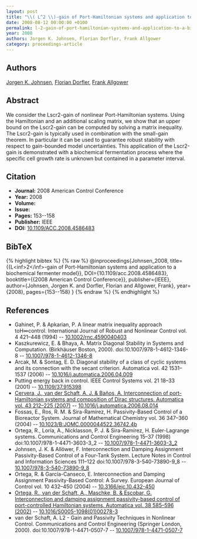 ```yaml
---
layout: post
title: "\\( L^2 \\)-gain of Port-Hamiltonian systems and application to a biochemical fermenter model"
date: 2008-08-12 00:00:00 +0100
permalink: l-2-gain-of-port-hamiltonian-systems-and-application-to-a-biochemical-fermenter-model
year: 2008
authors: Jorgen K. Johnsen, Florian Dorfler, Frank Allgower
category: proceedings-article
---
```

 
## Authors
[Jorgen K. Johnsen](authors/jorgen-k-johnsen), [Florian Dorfler](authors/florian-dorfler), [Frank Allgower](authors/frank-allgower)
 
## Abstract
We consider the Lscr2-gain of nonlinear Port-Hamiltonian systems. Using the Hamiltonian and an additional scaling matrix, we show that an upper bound on the Lscr2-gain can be computed by solving a matrix inequality. The Lscr2-gain is typically used in combination with the small-gain theorem. In particular it can be used to guarantee robust stability with respect to gain-bounded model uncertainties. This application of the Lscr2-gain is demonstrated with a biochemical fermentation process where the specific cell growth rate is unknown but contained in a parameter interval.
 
## Citation
- **Journal:** 2008 American Control Conference
- **Year:** 2008
- **Volume:** 
- **Issue:** 
- **Pages:** 153--158
- **Publisher:** IEEE
- **DOI:** [10.1109/ACC.2008.4586483](https://doi.org/10.1109/ACC.2008.4586483)
 
## BibTeX
{% highlight bibtex %}
{% raw %}
@inproceedings{Johnsen_2008,
  title={{L&lt;inf&gt;2&lt;/inf&gt;-gain of Port-Hamiltonian systems and application to a biochemical fermenter model}},
  DOI={10.1109/acc.2008.4586483},
  booktitle={{2008 American Control Conference}},
  publisher={IEEE},
  author={Johnsen, Jorgen K. and Dorfler, Florian and Allgower, Frank},
  year={2008},
  pages={153--158}
}
{% endraw %}
{% endhighlight %}
 
## References
- Gahinet, P. & Apkarian, P. A linear matrix inequality approach toH∞control. International Journal of Robust and Nonlinear Control vol. 4 421–448 (1994) -- [10.1002/rnc.4590040403](https://doi.org/10.1002/rnc.4590040403)
- Kaszkurewicz, E. & Bhaya, A. Matrix Diagonal Stability in Systems and Computation. (Birkhäuser Boston, 2000). doi:10.1007/978-1-4612-1346-8 -- [10.1007/978-1-4612-1346-8](https://doi.org/10.1007/978-1-4612-1346-8)
- Arcak, M. & Sontag, E. D. Diagonal stability of a class of cyclic systems and its connection with the secant criterion. Automatica vol. 42 1531–1537 (2006) -- [10.1016/j.automatica.2006.04.009](https://doi.org/10.1016/j.automatica.2006.04.009)
- Putting energy back in control. IEEE Control Systems vol. 21 18–33 (2001) -- [10.1109/37.915398](https://doi.org/10.1109/37.915398)
- [Cervera, J., van der Schaft, A. J. & Baños, A. Interconnection of port-Hamiltonian systems and composition of Dirac structures. Automatica vol. 43 212–225 (2007)](interconnection-of-port-hamiltonian-systems-and-composition-of-dirac-structures) -- [10.1016/j.automatica.2006.08.014](https://doi.org/10.1016/j.automatica.2006.08.014)
- Fossas, E., Ros, R. M. & Sira-Ramírez, H. Passivity-Based Control of a Bioreactor System. Journal of Mathematical Chemistry vol. 36 347–360 (2004) -- [10.1023/B:JOMC.0000044522.36742.4b](https://doi.org/10.1023/B:JOMC.0000044522.36742.4b)
- Ortega, R., Loría, A., Nicklasson, P. J. & Sira-Ramírez, H. Euler-Lagrange systems. Communications and Control Engineering 15–37 (1998) doi:10.1007/978-1-4471-3603-3_2 -- [10.1007/978-1-4471-3603-3_2](https://doi.org/10.1007/978-1-4471-3603-3_2)
- Johnsen, J. K. & Allöwer, F. Interconnection and Damping Assignment Passivity-Based Control of a Four-Tank System. Lecture Notes in Control and Information Sciences 111–122 doi:10.1007/978-3-540-73890-9_8 -- [10.1007/978-3-540-73890-9_8](https://doi.org/10.1007/978-3-540-73890-9_8)
- Ortega, R. & García-Canseco, E. Interconnection and Damping Assignment Passivity-Based Control: A Survey. European Journal of Control vol. 10 432–450 (2004) -- [10.3166/ejc.10.432-450](https://doi.org/10.3166/ejc.10.432-450)
- [Ortega, R., van der Schaft, A., Maschke, B. & Escobar, G. Interconnection and damping assignment passivity-based control of port-controlled Hamiltonian systems. Automatica vol. 38 585–596 (2002)](interconnection-and-damping-assignment-passivity-based-control-of-port-controlled-hamiltonian-systems) -- [10.1016/S0005-1098(01)00278-3](https://doi.org/10.1016/S0005-1098(01)00278-3)
- van der Schaft, A. L2 - Gain and Passivity Techniques in Nonlinear Control. Communications and Control Engineering (Springer London, 2000). doi:10.1007/978-1-4471-0507-7 -- [10.1007/978-1-4471-0507-7](https://doi.org/10.1007/978-1-4471-0507-7)

